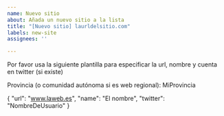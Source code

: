```yaml
---
name: Nuevo sitio
about: Añada un nuevo sitio a la lista
title: "[Nuevo sitio] laurldelsitio.com"
labels: new-site
assignees: ''

---
```


Por favor usa la siguiente plantilla para especificar la url, nombre y cuenta en twitter (si existe)

Provincia (o comunidad autónoma si es web regional): MiProvincia

{
        "url": "www.laweb.es",
        "name": "El nombre",
        "twitter": "NombreDeUsuario"
}
